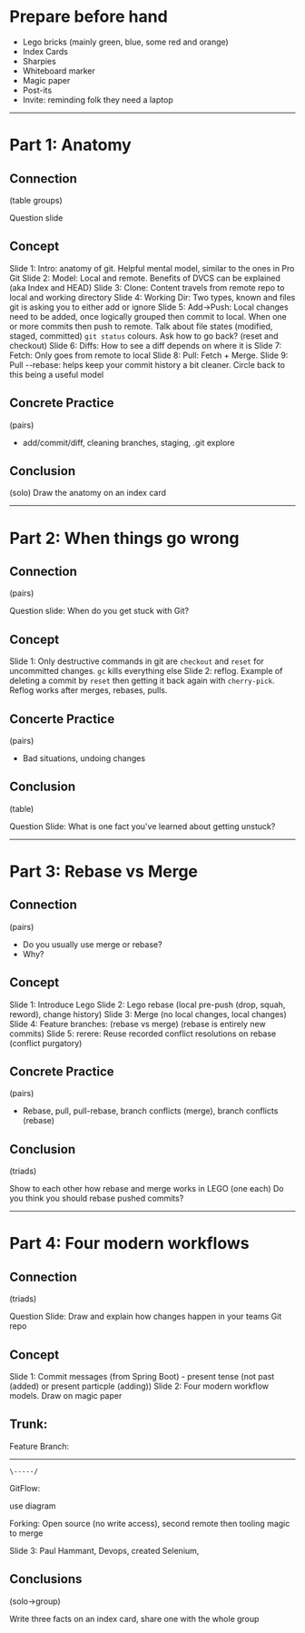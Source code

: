 # Prepare before hand

* Lego bricks (mainly green, blue, some red and orange)
* Index Cards
* Sharpies
* Whiteboard marker
* Magic paper
* Post-its
* Invite: reminding folk they need a laptop


------------------------------------------------------------------------------------------------------------


# Part 1: Anatomy

## Connection

(table groups) 

Question slide

## Concept

Slide 1: Intro: anatomy of git. Helpful mental model, similar to the ones in Pro Git
Slide 2: Model: Local and remote. Benefits of DVCS can be explained (aka Index and HEAD)
Slide 3: Clone: Content travels from remote repo to local and working directory
Slide 4: Working Dir: Two types, known and files git is asking you to either add or ignore
Slide 5: Add->Push: Local changes need to be added, once logically grouped then commit to local. When one or more commits then push to remote. Talk about file states (modified, staged, committed) `git status` colours. Ask how to go back? (reset and checkout)
Slide 6: Diffs: How to see a diff depends on where it is
Slide 7: Fetch: Only goes from remote to local
Slide 8: Pull: Fetch + Merge.
Slide 9: Pull --rebase: helps keep your commit history a bit cleaner. Circle back to this being a useful model

## Concrete Practice

(pairs)

* add/commit/diff, cleaning branches, staging, .git explore

## Conclusion

(solo) Draw the anatomy on an index card


------------------------------------------------------------------------------------------------------------


# Part 2: When things go wrong

## Connection

(pairs) 

Question slide: When do you get stuck with Git?

## Concept

Slide 1: Only destructive commands in git are `checkout` and `reset` for uncommitted changes. `gc` kills everything else
Slide 2: reflog. Example of deleting a commit by `reset` then getting it back again with `cherry-pick`. Reflog works after merges, rebases, pulls.

## Concerte Practice

(pairs)

* Bad situations, undoing changes

## Conclusion

(table)

Question Slide: What is one fact you've learned about getting unstuck?


------------------------------------------------------------------------------------------------------------


# Part 3: Rebase vs Merge

## Connection

(pairs)

* Do you usually use merge or rebase? 
* Why?

## Concept

Slide 1: Introduce Lego
Slide 2: Lego rebase (local pre-push (drop, squah, reword), change history)
Slide 3: Merge (no local changes, local changes)
Slide 4: Feature branches: (rebase vs merge) (rebase is entirely new commits)
Slide 5: rerere: Reuse recorded conflict resolutions on rebase (conflict purgatory)

## Concrete Practice

(pairs)

* Rebase, pull, pull-rebase, branch conflicts (merge), branch conflicts (rebase)

## Conclusion

(triads)

Show to each other how rebase and merge works in LEGO (one each)
Do you think you should rebase pushed commits?


------------------------------------------------------------------------------------------------------------


# Part 4: Four modern workflows

## Connection

(triads)

Question Slide: Draw and explain how changes happen in your teams Git repo

## Concept

Slide 1: Commit messages (from Spring Boot) - present tense (not past (added) or present particple (adding))
Slide 2: Four modern workflow models. Draw on magic paper

Trunk: 
-------------------------

Feature Branch:
----       ------------
    \-----/

GitFlow:

use diagram

Forking: Open source (no write access), second remote then tooling magic to merge

Slide 3: Paul Hammant, Devops, created Selenium,

## Conclusions

(solo->group)

Write three facts on an index card, share one with the whole group